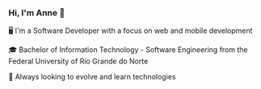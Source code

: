 ### Hi, I'm Anne  👋

<p> 🖥️ I'm a Software Developer with a focus on web and mobile development </p>
<p> 🎓 Bachelor of Information Technology - Software Engineering from the Federal University of Rio Grande do Norte </p>
<p> 🌱 Always looking to evolve and learn technologies </p>

